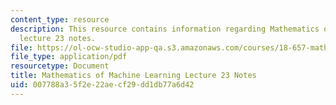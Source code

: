 ```yaml
---
content_type: resource
description: This resource contains information regarding Mathematics of machine learning
  lecture 23 notes.
file: https://ol-ocw-studio-app-qa.s3.amazonaws.com/courses/18-657-mathematics-of-machine-learning-fall-2015/007788a35f2e22aecf29dd1db77a6d42_MIT18_657F15_L23.pdf
file_type: application/pdf
resourcetype: Document
title: Mathematics of Machine Learning Lecture 23 Notes
uid: 007788a3-5f2e-22ae-cf29-dd1db77a6d42
---
```

